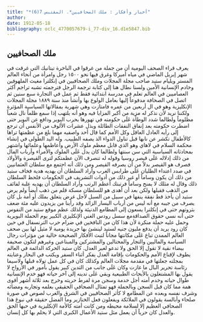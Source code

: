 ```yaml
---
title: "*أخبار وأفكار : ملك الصحافيين*. المقتبس 7(6)"
author: 
date: 1912-05-18
bibliography: oclc_4770057679-i_77-div_16.d1e5847.bib
---
```




##  ملك الصحافيين 


 يعرف قراء الصحف اليومية أن من جملة من غرقوا في الباخرة تيتانيك التي غرقت في شهر إبريل الماضي في مياه أميركا وغرق فيها نحو  ١٥٠٠  رجل وامرأة من أنحاء العالم المستر ويليام ستيد صاحب  مجلة المجلات  وملك الصحافيين في إنكلترا مغيث الملهوفين وخادم الإنسانية الأمين ولسنا نطال هنا إلى كتابة ترجمة الرجل فترجمته تشبه تراجم أكثر العصاميين في العالم تعلم في مدرسة ابتدائية فقط ثم عمل في التجارة  سبع  سنين ثم اتصل في الصحافة مدفوعاً إليها بعامل الولوع بها وأنشأ منذ سنة  ١٨٨٩  مجلة المجلات  الإنكليزية وهو في ال  أربعين  من عمره فامتازت وهي شهرية بمقالاتها السياسية المؤثرة ولكننا نريد لأن نذكر له مزية من أكبر المزايا فيه وهو أنه يلتهب إذا سمع ظلماً نال شعباً مظلوماً ولطالما شدد الوطأة عَلَى حكومته في تهورها بحرب البوير ودافع عن البوير حتى اضطرت حكومته بعد إنفاق النفقات الطائلة وبذل عشرات الألوف من الأنفس أن ترجع إلى رأيه العادل العاقل وكل الأمم كما قال  أحد  واصفيه مهما بلغ من عظمتها تراها كالأطفال تكشر عن نابها قبل تناول الدواء الذ يصفه الطبيب. وله اليد الطولى في إنشاء محكمة السلام في لاهاي وهو الذي قابل معظم ملوك الأرض وأعاظمها وعلمائها واشتهر بمحادثاته السياسية التي سن سنتها ولطالما كان يدل عَلَى الملوك والأمراء وأرباب المال من ذلك إدلاله عَلَى قيصر روسيا وقوله له تنصرف الآن عظمتكم لترى القيصرة والأولاد فصرف هو القيصر بدلاً من أن يصرفه القيصر ومن ذلك أنه اجتمع مع سلطان العثمانيين في صدد اعتداء الطليان عَلَى طرابس الغرب وأراد السلطان أن يهديه هدية فخاف ستيد   من ذلك أن يكون وساماً أو غير ذلك من أدوات التشريف في الحكومات فلحظ السلطان ذلك وقال له مثلك لا يمنح وساماً فرتبتك أعظم الرتب وأراد السلطان أن يهديه علبة لفائف من الذهب فقبلها ولكن بعد أن أهدى هو للسلطان مسكة قلم من ذهب أيضاً ولم يرض ستيد أن يأخذ قط نفقة ينفها في سبيل من السبل لأجل غرض يتعلق بملك أو أمة بل كان يصرف من جيبه مع أنه ليس من أرباب اليسار الزائد وقد رأينا من يزيدون عليه  مئة  ضعف بثروتهم حتى في إنكلترا يسعون إلى المطامع الدنيئة ولذلك عظم موقع ستيد من النفوس حتى أنه نسي حقوق الصداقةمع سسل رودس الغني الإنكليزي الكبير يوم الحملة البويرية وحمل عليه حملة منكرة لأن هذا كان من النافخين في ضرام حرب الترنسفال في حين كان رود يريد أن يدفع مليون جنيه لستيد لينشئ بها جريدة يومية لا مثيل لها بين صحف العالم الممدن تباع عَلَى مكانتها مجاناً لتبث الأفكار الصحيحة خالية من مؤثرات رجال السياسة والماليين والتجار والمحتالين والمشتركين والمبتاعين وغيرهم لتكون صحيفة بيضاء نقية لا تقول إلا الحق ولا تدعو لغير العدل. كان ستيد الحركة الدائمة في العالم يطوف لإقناع الأمم والحكومات بإقامة العدل يفكر أثناء السفر ويكتب في البحار وعنايته بمجلته جعلتها في مقدمة مجلات العالم وكذلك كان في كل عمل تولاه قبلها ولاسيما رئاسة تحرير البال ما غازت وكان عَلَى جانب من التدين كبير يقول بأمور في الأرواح لا يقول بها المشتغلون بالأبحاث الطبيعية وبقي عَلَى تدينه إلى آخر حياته فهو خدم الإنسانية طوال حياته وخدم أمته أجل خدمة وسجن مرة لفرط حريته وخرج بعد  ثلاثة  أشهر أقوى همة مما كان قبل السجن وبالجملة فهو تمثال الصحافي الحقيقي بعلمه وتجاربه ومضائه وشرف نفسه وبعده عن المطامع لا كأثر الصحافيين في الشرق والغرب لصوص في صورة صلحاء وأبالسة يقولون في الملائكة ويفعلون فعل الخنازير وما الفضل حقيقة في نبوغ هذا الصحافي العظيم إلا لسلامة محيطه ومن كانت أمته كالأمة الإنكليزية في حبها الحق والعدل كان حرياً أن يعمل مثل ستيد الأعمال الكبرى التي لا يحلم بها كل إنسان. 

